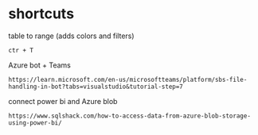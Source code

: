 # shortcuts

table to range (adds colors and filters)
```
ctr + T
```


Azure bot + Teams 
```
https://learn.microsoft.com/en-us/microsoftteams/platform/sbs-file-handling-in-bot?tabs=visualstudio&tutorial-step=7
```

connect power bi and Azure blob
```
https://www.sqlshack.com/how-to-access-data-from-azure-blob-storage-using-power-bi/
```
